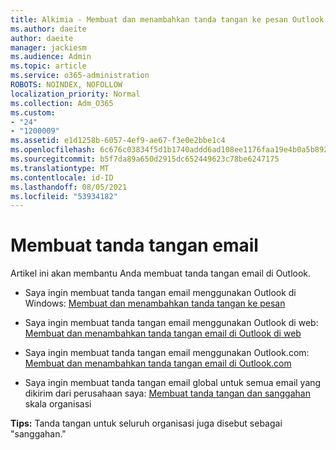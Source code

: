 ```yaml
---
title: Alkimia - Membuat dan menambahkan tanda tangan ke pesan Outlook
ms.author: daeite
author: daeite
manager: jackiesm
ms.audience: Admin
ms.topic: article
ms.service: o365-administration
ROBOTS: NOINDEX, NOFOLLOW
localization_priority: Normal
ms.collection: Adm_O365
ms.custom:
- "24"
- "1200009"
ms.assetid: e1d1258b-6057-4ef9-ae67-f3e0e2bbe1c4
ms.openlocfilehash: 6c676c03834f5d1b1740addd6ad108ee1176faa19e4b0a5b8927ac1e600810d2
ms.sourcegitcommit: b5f7da89a650d2915dc652449623c78be6247175
ms.translationtype: MT
ms.contentlocale: id-ID
ms.lasthandoff: 08/05/2021
ms.locfileid: "53934182"
---
```

# <a name="creating-email-signatures"></a>Membuat tanda tangan email

Artikel ini akan membantu Anda membuat tanda tangan email di Outlook.
  
- Saya ingin membuat tanda tangan email menggunakan Outlook di Windows: [Membuat dan menambahkan tanda tangan ke pesan](https://support.office.com/article/8ee5d4f4-68fd-464a-a1c1-0e1c80bb27f2.aspx)
  
- Saya ingin membuat tanda tangan email menggunakan Outlook di web: [Membuat dan menambahkan tanda tangan email di Outlook di web](https://support.office.com/article/5ff9dcfd-d3f1-447b-b2e9-39f91b074ea3.aspx)

- Saya ingin membuat tanda tangan email menggunakan Outlook.com: [Membuat dan menambahkan tanda tangan email di Outlook.com](https://support.office.com/article/776d9006-abdf-444e-b5b7-a61821dff034.aspx)

- Saya ingin membuat tanda tangan email global untuk semua email yang dikirim dari perusahaan saya: [Membuat tanda tangan dan sanggahan](https://docs.microsoft.com/microsoft-365/admin/setup/create-signatures-and-disclaimers) skala organisasi

 **Tips:** Tanda tangan untuk seluruh organisasi juga disebut sebagai "sanggahan."
  